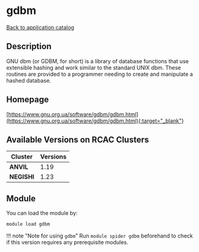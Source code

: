 # gdbm

[Back to application catalog](../app_catalog.md)

## Description

GNU dbm (or GDBM, for short) is a library of database functions that use extensible hashing and work similar to the standard UNIX dbm. These routines are provided to a programmer needing to create and manipulate a hashed database.

## Homepage

[https://www.gnu.org.ua/software/gdbm/gdbm.html](https://www.gnu.org.ua/software/gdbm/gdbm.html){:target="_blank"}

## Available Versions on RCAC Clusters

|Cluster|Versions|
|---|---|
**ANVIL**|1.19
**NEGISHI**|1.23

## Module

You can load the module by:

```bash
module load gdbm
```

!!! note "Note for using `gdbm`"
    Run `module spider gdbm` beforehand to check if this version requires any prerequisite modules.
